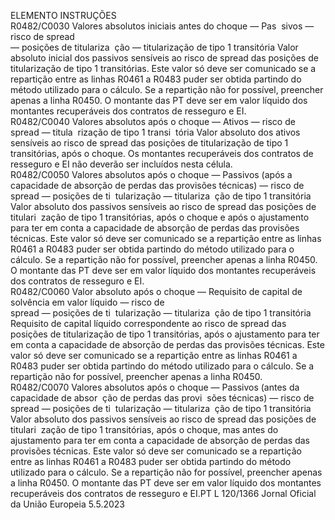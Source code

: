  
ELEMENTO  INSTRUÇÕES  
R0482/C0030  Valores absolutos iniciais 
antes do choque — Pas ­
sivos — risco de  spread  
— posições de titulariza ­
ção — titularização de 
tipo 1 transitória  Valor absoluto inicial dos passivos sensíveis ao risco de  spread  das posições de 
titularização de tipo 1 transitórias. 
Este valor só deve ser comunicado se a repartição entre as linhas R0461 a R0483 
puder ser obtida partindo do método utilizado para o cálculo. Se a repartição não 
for possível, preencher apenas a linha R0450. 
O montante das PT deve ser em valor líquido dos montantes recuperáveis dos 
contratos de resseguro e EI.  
R0482/C0040  Valores absolutos após o 
choque — Ativos — 
risco de  spread  — titula ­
rização de tipo 1 transi ­
tória  Valor absoluto dos ativos sensíveis ao risco de  spread  das posições de titularização 
de tipo 1 transitórias, após o choque. 
Os montantes recuperáveis dos contratos de resseguro e EI não deverão ser 
incluídos nesta célula.  
R0482/C0050  Valores absolutos após o 
choque — Passivos (após 
a capacidade de absorção 
de perdas das provisões 
técnicas) — risco de  
spread  — posições de ti ­
tularização — titulariza ­
ção de tipo 1 transitória  Valor absoluto dos passivos sensíveis ao risco de  spread  das posições de titulari ­
zação de tipo 1 transitórias, após o choque e após o ajustamento para ter em 
conta a capacidade de absorção de perdas das provisões técnicas. 
Este valor só deve ser comunicado se a repartição entre as linhas R0461 a R0483 
puder ser obtida partindo do método utilizado para o cálculo. Se a repartição não 
for possível, preencher apenas a linha R0450. 
O montante das PT deve ser em valor líquido dos montantes recuperáveis dos 
contratos de resseguro e EI.  
R0482/C0060  Valor absoluto após o 
choque — Requisito de 
capital de solvência em 
valor líquido — risco de  
spread  — posições de ti ­
tularização — titulariza ­
ção de tipo 1 transitória  Requisito de capital líquido correspondente ao risco de  spread  das posições de 
titularização de tipo 1 transitórias, após o ajustamento para ter em conta a 
capacidade de absorção de perdas das provisões técnicas. 
Este valor só deve ser comunicado se a repartição entre as linhas R0461 a R0483 
puder ser obtida partindo do método utilizado para o cálculo. Se a repartição não 
for possível, preencher apenas a linha R0450.  
R0482/C0070  Valores absolutos após o 
choque — Passivos (antes 
da capacidade de absor ­
ção de perdas das provi ­
sões técnicas) — risco de  
spread  — posições de ti ­
tularização — titulariza ­
ção de tipo 1 transitória  Valor absoluto dos passivos sensíveis ao risco de  spread  das posições de titulari ­
zação de tipo 1 transitórias, após o choque, mas antes do ajustamento para ter em 
conta a capacidade de absorção de perdas das provisões técnicas. 
Este valor só deve ser comunicado se a repartição entre as linhas R0461 a R0483 
puder ser obtida partindo do método utilizado para o cálculo. Se a repartição não 
for possível, preencher apenas a linha R0450. 
O montante das PT deve ser em valor líquido dos montantes recuperáveis dos 
contratos de resseguro e EI.PT  L 120/1366 Jornal Oficial da União Europeia 5.5.2023